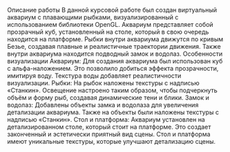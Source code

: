 Описание работы
В данной курсовой работе был создан виртуальный аквариум с плавающими рыбками, визуализированный с использованием библиотеки OpenGL. Аквариум представляет собой прозрачный куб, установленный на столе, который в свою очередь находится на платформе. Рыбки внутри аквариума движутся по кривым Безье, создавая плавные и реалистичные траектории движения. Также внутри аквариума находится подводный замок и водолаз.
Особенности визуализации
Аквариум:
Для создания аквариума был использован куб с альфа-наложением. Это позволило добиться эффекта прозрачности, имитируя воду. Текстура воды добавляет реалистичности визуализации.
Рыбки: 
На рыбок наложены текстуры с надписью «Станкин». Освещение настроено таким образом, чтобы подчеркнуть объём и форму рыб, создавая динамические тени и блики.
Замок и водолаз: 
Добавлены объекты замка и водолаза для увеличения детализации аквариума. Также на объекты были наложены текстуры с надписью «Станкин». 
Стол и платформа: 
Аквариум установлен на детализированном столе, который стоит на платформе. Это создает законченный и эстетически приятный вид сцены. Стол и платформа имеют уникальные текстуры, которые улучшают детализацию сцены.


